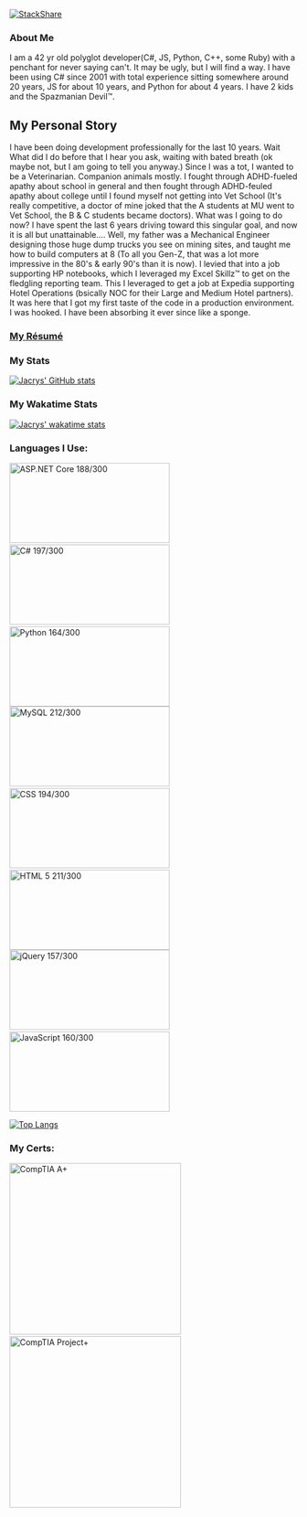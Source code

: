 [![StackShare](http://img.shields.io/badge/tech-stack-0690fa.svg?style=flat)](https://stackshare.io/jacrys/my-stack)

<!--### [StackOverflow Story](https://stackoverflow.com/story/jacrys)-->

### About Me
I am a 42 yr old polyglot developer(C#, JS, Python, C++, some Ruby) with a penchant for never saying can't.  It may be ugly, but I will find a way.  I have been using C# since 2001 with total experience sitting somewhere around 20 years, JS for about 10 years, and Python for about 4 years. I have 2 kids and the Spazmanian Devil™.  

## My Personal Story

I have been doing development professionally for the last 10 years.  Wait What did I do before that I hear you ask, waiting with bated breath (ok maybe not, but I am going to tell you anyway.)  Since I was a tot, I wanted to be a Veterinarian.  Companion animals mostly.  I fought through ADHD-fueled apathy about school in general and then fought through ADHD-feuled apathy about college until I found myself not getting into Vet School (It's really competitive, a doctor of mine joked that the A students at MU went to Vet School, the B & C students became doctors).  What was I going to do now?  I have spent the last 6 years driving toward this singular goal, and now it is all but unattainable....  Well, my father was a Mechanical Engineer designing those huge dump trucks you see on mining sites, and taught me how to build computers at 8 (To all you Gen-Z, that was a lot more impressive in the 80's & early 90's than it is now).  I levied that into a job supporting HP notebooks, which I leveraged my Excel Skillz™ to get on the fledgling reporting team.  This I leveraged to get a job at Expedia supporting Hotel Operations (bsically NOC for their Large and Medium Hotel partners).  It was here that I got my first taste of the code in a production environment.  I was hooked.  I have been absorbing it ever since like a sponge.  

### [My Résumé](https://resume.jacrys.com/)

<!--### [My Résumé](https://registry.jsonresume.org/jacrys)-->

### My Stats
[![Jacrys' GitHub stats](https://github-readme-stats.vercel.app/api?username=jacrys&count_private=true&show_icons=true&theme=chartreuse-dark)](https://github.com/anuraghazra/github-readme-stats)

### My Wakatime Stats
[![Jacrys' wakatime stats](https://github-readme-stats.vercel.app/api/wakatime?username=Jacrys&count_private=true&show_icons=true&theme=chartreuse-dark)](https://github.com/anuraghazra/github-readme-stats)


### Languages I Use:

<img alt='ASP.NET Core 188/300' title='ASP.NET Core 188/300' width="280px" height="140px" src='https://i.stack.imgur.com/07ZIW.png'>&nbsp;<img alt='C# 197/300' title='C# 197/300' width="280px" height="140px" src='https://i.stack.imgur.com/b3G06.png'>&nbsp;<img alt='Python 164/300' title='Python 164/300' width="280px" height="140px" src='https://i.stack.imgur.com/XmujW.png'> <img alt='MySQL 212/300' title='MySQL 212/300' width="280px" height="140px" src='https://i.stack.imgur.com/jCT8U.png'>&nbsp;<img alt='CSS 194/300' title='CSS 194/300' width="280px" height="140px" src='https://i.stack.imgur.com/T2DY5.png'>&nbsp;<img alt='HTML 5 211/300' title='HTML 5 211/300' width="280px" height="140px" src='https://i.stack.imgur.com/DmhjW.png'> <img alt='jQuery 157/300' title='jQuery 157/300' width="280px" height="140px" src='https://i.stack.imgur.com/Drr5K.png'>&nbsp;<img alt='JavaScript 160/300' title='JavaScript 160/300' width="280px" height="140px" src='https://i.stack.imgur.com/7VJUm.png'>

[![Top Langs](https://github-readme-stats.vercel.app/api/top-langs/?username=jacrys&count_private=true&show_icons=true&theme=chartreuse-dark)](https://github.com/anuraghazra/github-readme-stats)

### My Certs:

<a href='https://www.youracclaim.com/badges/e75a7734-ecf7-4723-a43b-02ba5706eb08'><img alt="CompTIA A+" title="CompTIA A+" width="300px" height="300px" src='https://images.youracclaim.com/size/340x340/images/63482325-a0d6-4f64-ae75-f5f33922c7d0/CompTIA_A_2Bce.png'></a>&nbsp;&nbsp;&nbsp;&nbsp;&nbsp;&nbsp;<a href='https://www.youracclaim.com/badges/ffd7fd21-b0af-4e48-a4a7-17e537b7fc09'><img alt='CompTIA Project+' title='CompTIA Project+' width="300px" height="300px" src='https://images.youracclaim.com/size/340x340/images/be6dfc3d-f8a1-4c18-8b16-751600ef61c8/CompTIA_Project_2B.png'></a>

